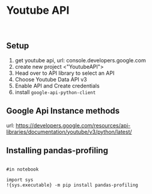 # Youtube API

<br>



## Setup

1. get youtube api, url: console.developers.google.com 
2. create new project <"YoutubeAPI">
3. Head over to API library to select an API
4. Choose Youtube Data API v3
5. Enable API and Create credentials
6. install `google-api-python-client`


## Google Api Instance methods

url: https://developers.google.com/resources/api-libraries/documentation/youtube/v3/python/latest/


## Installing pandas-profiling

```jupyter

#in notebook

import sys
!{sys.executable} -m pip install pandas-profiling

```